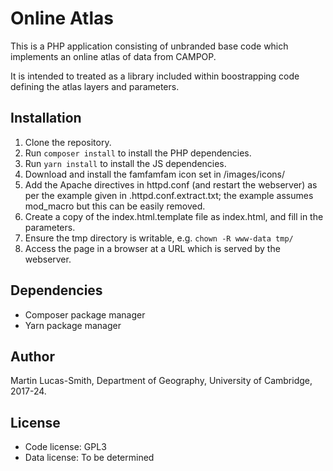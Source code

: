 # Online Atlas

This is a PHP application consisting of unbranded base code which implements an online atlas of data from CAMPOP.

It is intended to treated as a library included within boostrapping code defining the atlas layers and parameters.


Installation
------------

1. Clone the repository.
2. Run `composer install` to install the PHP dependencies.
3. Run `yarn install` to install the JS dependencies.
3. Download and install the famfamfam icon set in /images/icons/
4. Add the Apache directives in httpd.conf (and restart the webserver) as per the example given in .httpd.conf.extract.txt; the example assumes mod_macro but this can be easily removed.
5. Create a copy of the index.html.template file as index.html, and fill in the parameters.
6. Ensure the tmp directory is writable, e.g. `chown -R www-data tmp/`
7. Access the page in a browser at a URL which is served by the webserver.


Dependencies
------------

* Composer package manager
* Yarn package manager


Author
------

Martin Lucas-Smith, Department of Geography, University of Cambridge, 2017-24.


License
-------

- Code license: GPL3
- Data license: To be determined
